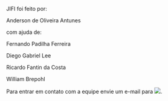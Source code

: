 JIFI foi feito por:

Anderson de Oliveira Antunes

com ajuda de:

Fernando Padilha Ferreira

Diego Gabriel Lee

Ricardo Fantin da Costa

William Brepohl

Para entrar em contato com a equipe envie um e-mail para ![](http://safemail.justlikeed.net/e/d646f35cd36a103c43cf9c93f7cb067e.png).
